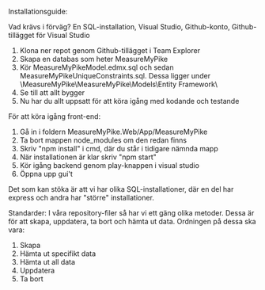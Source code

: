 Installationsguide:

Vad krävs i förväg? En SQL-installation, Visual Studio, Github-konto, Github-tillägget för Visual Studio

1. Klona ner repot genom Github-tillägget i Team Explorer
2. Skapa en databas som heter MeasureMyPike
3. Kör MeasureMyPikeModel.edmx.sql och sedan MeasureMyPikeUniqueConstraints.sql. Dessa ligger under \MeasureMyPike\MeasureMyPike\Models\Entity Framework\
4. Se till att allt bygger
5. Nu har du allt uppsatt för att köra igång med kodande och testande

För att köra igång front-end:

1. Gå in i foldern MeasureMyPike.Web/App/MeasureMyPike
2. Ta bort mappen node_modules om den redan finns
3. Skriv "npm install" i cmd, där du står i tidigare nämnda mapp
4. När installationen är klar skriv "npm start"
5. Kör igång backend genom play-knappen i visual studio
6. Öppna upp gui't 

Det som kan stöka är att vi har olika SQL-installationer, där en del har express och andra har "större" installationer.

Standarder:
I våra repository-filer så har vi ett gäng olika metoder. Dessa är för att skapa, uppdatera, ta bort och hämta ut data.
Ordningen på dessa ska vara:
1. Skapa
2. Hämta ut specifikt data
3. Hämta ut all data
4. Uppdatera
5. Ta bort
